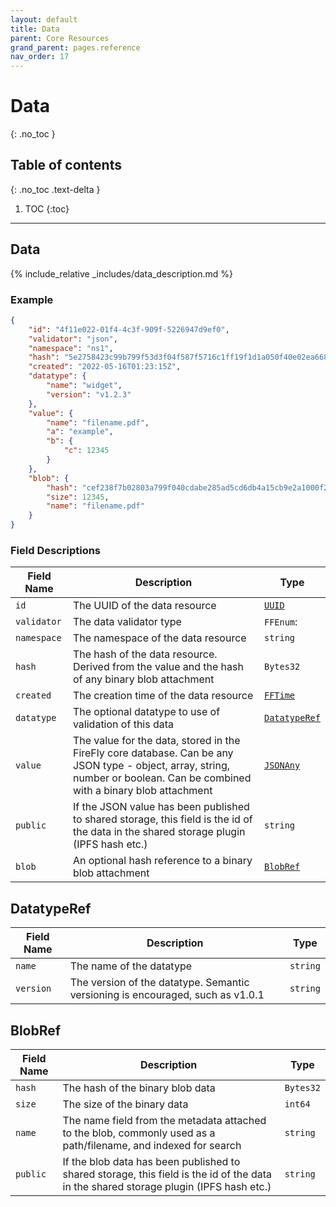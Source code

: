 ```yaml
---
layout: default
title: Data
parent: Core Resources
grand_parent: pages.reference
nav_order: 17
---
```


# Data
{: .no_toc }

## Table of contents
{: .no_toc .text-delta }

1. TOC
{:toc}

---
## Data

{% include_relative _includes/data_description.md %}

### Example

```json
{
    "id": "4f11e022-01f4-4c3f-909f-5226947d9ef0",
    "validator": "json",
    "namespace": "ns1",
    "hash": "5e2758423c99b799f53d3f04f587f5716c1ff19f1d1a050f40e02ea66860b491",
    "created": "2022-05-16T01:23:15Z",
    "datatype": {
        "name": "widget",
        "version": "v1.2.3"
    },
    "value": {
        "name": "filename.pdf",
        "a": "example",
        "b": {
            "c": 12345
        }
    },
    "blob": {
        "hash": "cef238f7b02803a799f040cdabe285ad5cd6db4a15cb9e2a1000f2860884c7ad",
        "size": 12345,
        "name": "filename.pdf"
    }
}
```

### Field Descriptions

| Field Name | Description | Type |
|------------|-------------|------|
| `id` | The UUID of the data resource | [`UUID`](simpletypes#uuid) |
| `validator` | The data validator type | `FFEnum`: |
| `namespace` | The namespace of the data resource | `string` |
| `hash` | The hash of the data resource. Derived from the value and the hash of any binary blob attachment | `Bytes32` |
| `created` | The creation time of the data resource | [`FFTime`](simpletypes#fftime) |
| `datatype` | The optional datatype to use of validation of this data | [`DatatypeRef`](#datatyperef) |
| `value` | The value for the data, stored in the FireFly core database. Can be any JSON type - object, array, string, number or boolean. Can be combined with a binary blob attachment | [`JSONAny`](simpletypes#jsonany) |
| `public` | If the JSON value has been published to shared storage, this field is the id of the data in the shared storage plugin (IPFS hash etc.) | `string` |
| `blob` | An optional hash reference to a binary blob attachment | [`BlobRef`](#blobref) |

## DatatypeRef

| Field Name | Description | Type |
|------------|-------------|------|
| `name` | The name of the datatype | `string` |
| `version` | The version of the datatype. Semantic versioning is encouraged, such as v1.0.1 | `string` |


## BlobRef

| Field Name | Description | Type |
|------------|-------------|------|
| `hash` | The hash of the binary blob data | `Bytes32` |
| `size` | The size of the binary data | `int64` |
| `name` | The name field from the metadata attached to the blob, commonly used as a path/filename, and indexed for search | `string` |
| `public` | If the blob data has been published to shared storage, this field is the id of the data in the shared storage plugin (IPFS hash etc.) | `string` |


